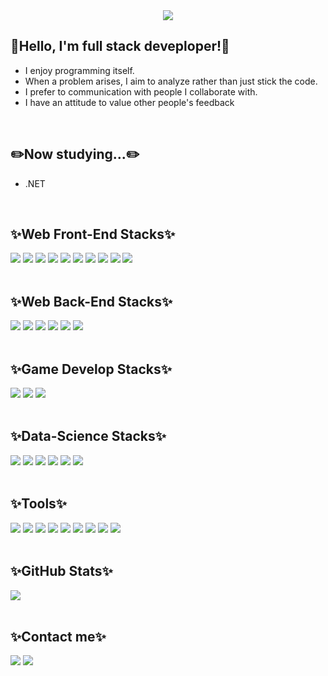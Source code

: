 <div align="center">
  <img src="https://capsule-render.vercel.app/api?type=waving&color=auto&height=200&section=header&text=TaeWoo&nbsp;GitHub!&fontSize=90"/>
</div>

<h2>👋Hello, I'm full stack deveploper!👋</h2>
<!-- My major is data analysis. However, I found coding fun while analyzing data. So I started developing the web, the flower of development. It started with the most basic front-end development among web developments. After studying the front end, I will study the back-end. -->

- I enjoy programming itself.
- When a problem arises, I aim to analyze rather than just stick the code.
- I prefer to communication with people I collaborate with.
- I have an attitude to value other people's feedback

<br/>

<h2>✏️Now studying...✏️</h2>

- .NET

<br/>

<div>
  <h2>✨Web Front-End Stacks✨</h2>
  <img src="https://img.shields.io/badge/HTML5-E34F26?style=flat-square&logo=HTML5&logoColor=white"/>
  <img src="https://img.shields.io/badge/CSS3-1572B6?style=flat-square&logo=CSS3&logoColor=white" />
  <img src="https://img.shields.io/badge/Tailwind CSS-06B6D4?style=flat-square&logo=tailwindcss&logoColor=white" />
  <img src="https://img.shields.io/badge/JavaScript-F7DF1E?style=flat-square&logo=JavaScript&logoColor=white" />
  <img src="https://img.shields.io/badge/Typescript-3178C6?style=flat-square&logo=Typescript&logoColor=white"/>
  <img src="https://img.shields.io/badge/React.js-61DAFB?style=flat-square&logo=React&logoColor=white" />
  <img src="https://img.shields.io/badge/Redux.js-764ABC?style=flat-square&logo=Redux&logoColor=white" />
  <img src="https://img.shields.io/badge/Recoil.js-3578E5?style=flat-square&logo=Recoil&logoColor=white" />
  <img src="https://img.shields.io/badge/Node.js-339933?style=flat-square&logo=Node.js&logoColor=white" />
  <img src="https://img.shields.io/badge/Next.js-000000?style=flat-square&logo=Next.js&logoColor=white" />
</div>

<br/>

<div>
  <h2>✨Web Back-End Stacks✨</h2>
  <img src="https://img.shields.io/badge/Node.js-339933?style=flat-square&logo=Node.js&logoColor=white" />
  <img src="https://img.shields.io/badge/Java-2C2255?style=flat-square&logo=Java&logoColor=white" />
  <img src="https://img.shields.io/badge/Spring Boot-6DB33F?style=flat-square&logo=Spring Boot&logoColor=white" />
  <img src="https://img.shields.io/badge/MySQL-4479A1?style=flat-square&logo=MySQL&logoColor=white" />
  <img src="https://img.shields.io/badge/PostgreSQL-4169E1?style=flat-square&logo=PostgreSQL&logoColor=white" />
  <img src="https://img.shields.io/badge/Microsoft SQL Server-CC2927?style=flat-square&logo=Microsoft SQL Server&logoColor=white" />
</div>

<br/>

<div>
  <h2>✨Game Develop Stacks✨</h2>
  <img src="https://img.shields.io/badge/C Sharp-99CC00?style=flat-square&logo=sharp&logoColor=white" />
  <img src="https://img.shields.io/badge/Unity-000000?style=flat-square&logo=Unity&logoColor=white" />
  <img src="https://img.shields.io/badge/.NET-512BD4?style=flat-square&logo=.NET&logoColor=white" />
</div>

<br/>

<div>
  <h2>✨Data-Science Stacks✨</h2>
  <img src="https://img.shields.io/badge/Python-3776AB?style=flat-square&logo=Python&logoColor=white"/>
  <img src="https://img.shields.io/badge/Numpy-013243?style=flat-square&logo=Numpy&logoColor=white" />
  <img src="https://img.shields.io/badge/Pandas-150458?style=flat-square&logo=Pandas&logoColor=white" />
  <img src="https://img.shields.io/badge/Scikit learn-F7931E?style=flat-square&logo=scikit-learn&logoColor=white" />
  <img src="https://img.shields.io/badge/TensorFlow-FF6F00?style=flat-square&logo=TensorFlow&logoColor=white" />
  <img src="https://img.shields.io/badge/R-276DC3?style=flat-square&logo=R&logoColor=white" />
</div>

<br/>

<div>
  <h2>✨Tools✨</h2>
  <img src="https://img.shields.io/badge/Linux-FCC624?style=flat-square&logo=Linux&logoColor=white" />
  <img src="https://img.shields.io/badge/Notion-000000?style=flat-square&logo=Notion&logoColor=white" />
  <img src="https://img.shields.io/badge/Git-F05032?style=flat-square&logo=Git&logoColor=white" />
  <img src="https://img.shields.io/badge/Visual Studio-5C2D91?style=flat-square&logo=Visual Studio&logoColor=white"/>
  <img src="https://img.shields.io/badge/Jupyter-F37626?style=flat-square&logo=Jupyter&logoColor=white" />
  <img src="https://img.shields.io/badge/Google Colab-F9AB00?style=flat-square&logo=Google Colab&logoColor=white" />
  <img src="https://img.shields.io/badge/Eclipse IDE-2C2255?style=flat-square&logo=Eclipse IDE&logoColor=white" />
  <img src="https://img.shields.io/badge/Postman-FF6C37?style=flat-square&logo=Postman&logoColor=white" />
  <img src="https://img.shields.io/badge/Figma-F24E1E?style=flat-square&logo=Figma&logoColor=white" />
</div>

<br/>

<div>
  <h2>✨GitHub Stats✨</h2>
  <img src="https://github-readme-stats.vercel.app/api/top-langs/?username=TaeWooKim-SCH&layout=compact"><br><br>
</div>

<div>
  <h2>✨Contact me✨</h2>
  <a href = "https://tae-woo.notion.site/Front-End-cae878950d69425c97dfc6a80abbf5c5"><img src="https://img.shields.io/badge/Notion-000000?style=flat-square&logo=Notion&logoColor=white" /></a>
  <a href = "https://github.com/TaeWooKim-SCH"><img src="https://img.shields.io/badge/GitHub-181717?style=flat-square&logo=GitHub&logoColor=white" /></a>
</div>


<!--
**TaeWooKim-SCH/TaeWooKim-SCH** is a ✨ _special_ ✨ repository because its `README.md` (this file) appears on your GitHub profile.

Here are some ideas to get you started:

- 🔭 I’m currently working on ...
- 🌱 I’m currently learning ...
- 👯 I’m looking to collaborate on ...
- 🤔 I’m looking for help with ...
- 💬 Ask me about ...
- 📫 How to reach me: ...
- 😄 Pronouns: ...
- ⚡ Fun fact: ...
-->
